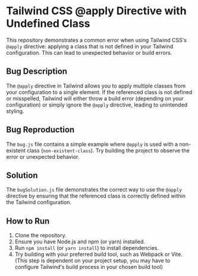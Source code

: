 # Tailwind CSS @apply Directive with Undefined Class

This repository demonstrates a common error when using Tailwind CSS's `@apply` directive: applying a class that is not defined in your Tailwind configuration.  This can lead to unexpected behavior or build errors.

## Bug Description

The `@apply` directive in Tailwind allows you to apply multiple classes from your configuration to a single element. If the referenced class is not defined or misspelled, Tailwind will either throw a build error (depending on your configuration) or simply ignore the `@apply` directive, leading to unintended styling.

## Bug Reproduction

The `bug.js` file contains a simple example where `@apply` is used with a non-existent class (`non-existent-class`).  Try building the project to observe the error or unexpected behavior.

## Solution

The `bugSolution.js` file demonstrates the correct way to use the `@apply` directive by ensuring that the referenced class is correctly defined within the Tailwind configuration.

## How to Run

1. Clone the repository.
2.  Ensure you have Node.js and npm (or yarn) installed.
3. Run `npm install` (or `yarn install`) to install dependencies.
4. Try building with your preferred build tool, such as Webpack or Vite. (This step is dependent on your project setup, you may have to configure Tailwind's build process in your chosen build tool)
